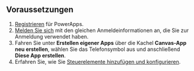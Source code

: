 ## <a name="prerequisites"></a>Voraussetzungen

1. [Registrieren](../maker/signup-for-powerapps.md) für PowerApps.
1. [Melden Sie sich](https://make.powerapps.com/?utm_source=padocs&utm_medium=linkinadoc&utm_campaign=referralsfromdoc) mit den gleichen Anmeldeinformationen an, die Sie zur Anmeldung verwendet haben.
1. Fahren Sie unter **Erstellen eigener Apps** über die Kachel **Canvas-App neu erstellen**, wählen Sie das Telefonsymbol aus und anschließend **Diese App erstellen**.
1. Erfahren Sie, wie Sie [Steuerelemente hinzufügen und konfigurieren](../maker/canvas-apps/add-configure-controls.md).
